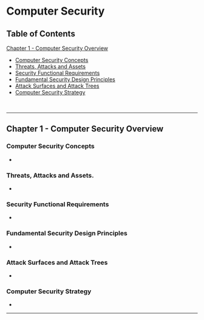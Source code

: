 # Computer Security


## Table of Contents

[Chapter 1 - Computer Security Overview](#Chapter1)
- [Computer Security Concepts](#1.1)
- [Threats, Attacks and Assets](#1.2)
- [Security Functional Requirements](#1.3)
- [Fundamental Security Design Principles](#1.4)
- [Attack Surfaces and Attack Trees](#1.5)
- [Computer Security Strategy](#1.6)
<br>

---

<a name="Chapter1"></a>

## Chapter 1 - Computer Security Overview

<a name="1.1"></a>

### Computer Security Concepts
-


<a name="1.2"></a>

### Threats, Attacks and Assets.
-


<a name="1.3"></a>

### Security Functional Requirements
-


<a name="1.4"></a>

### Fundamental Security Design Principles
-


<a name="1.5"></a>

### Attack Surfaces and Attack Trees
-


<a name="1.6"></a>

### Computer Security Strategy
-


--- 
